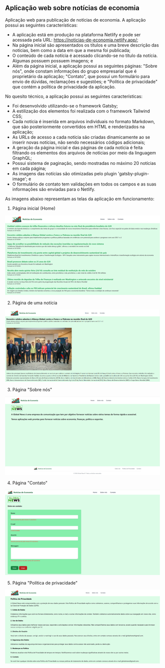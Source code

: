 ## Aplicação web sobre notícias de economia

Aplicação web para publicação de notícias de economia. A aplicação possui as seguintes características:
- A aplicação está em produção na plataforma Netlify e pode ser acessada pela URL: <https://noticias-de-economia.netlify.app/>;
- Na página inicial são apresentados os títulos e uma breve descrição das notícias, bem como a data em que a mesma foi publicada;
- O conteúdo de cada notícia é acessado clicando-se no título da notícia. Algumas possuem possuem imagens; e
- Além da página inicial, a aplicação possui as seguintes páginas: "Sobre nós", onde constam informações do grupo empresarial que é proprietário da aplicação; "Contato", que possui um formulário para envio de dúvidas, reclamações e sugestões; e "Política de privacidade" que contém a política de privacidade da aplicação.

No quesito técnico, a aplicação possui as seguintes características:
- Foi desenvolvido utilizando-se o framework Gatsby;
- A estilização dos elementos foi realizada com o framework Tailwind CSS;
- Cada notícia é inserida em arquivos individuais no formato Markdown, que são posteriormente convertidos em HTML e renderizados na aplicação;
- As URLs de acesso a cada notícia são criadas dinamicamente ao se inserir novas notícias, não sendo necessários códigos adicionais;
- A geração da página inicial e das páginas de cada notícia é feita filtrando os elementos dos arquivos de notícias por meio da linguagem GraphQL;
- Possui sistema de paginação, sendo mostradas no máximo 20 notícias em cada página;
- As imagens das notícias são otimizadas pelo plugin 'gatsby-plugin-image'; e
- O formulário de contato tem validações em todos os campos e as suas informações são enviadas para o Netlify.


As imagens abaixo representam as telas da aplicação em funcionamento:

1. Página inicial (Home)

![Página Home](home.PNG)

2. Página de uma notícia

![Página Notícia](noticia.PNG)

3. Página "Sobre nós"

![Página Sobre Nós](sobre_nos.PNG)

4. Página "Contato"

![Página Contato](contato.PNG)

5. Página "Política de privacidade"

![Página Política de Privacidade](politica.PNG)

